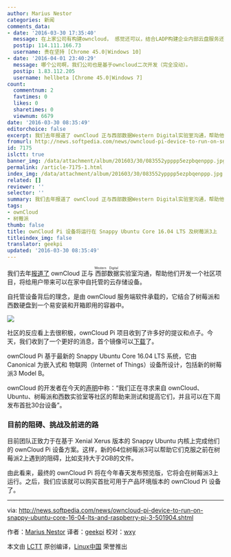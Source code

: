 ```yaml
---
author: Marius Nestor
categories: 新闻
comments_data:
- date: '2016-03-30 17:35:40'
  message: 在上家公司有构建owncloud， 感觉还可以，结合LADP构建企业内部云盘服务还是挺好玩的。
  postip: 114.111.166.73
  username: 贵在坚持 [Chrome 45.0|Windows 10]
- date: '2016-04-01 23:40:29'
  message: 哪个公司啊，我们公司也是基于owncloud二次开发（完全没动）。
  postip: 1.83.112.205
  username: hellbeta [Chrome 45.0|Windows 7]
count:
  commentnum: 2
  favtimes: 0
  likes: 0
  sharetimes: 0
  viewnum: 6679
date: '2016-03-30 08:35:49'
editorchoice: false
excerpt: 我们去年报道了 ownCloud 正与西部数据Western Digital实验室沟通，帮助他们开发一个社区项目，将给用户带来可以在家中自托管的云存储设备。
fromurl: http://news.softpedia.com/news/owncloud-pi-device-to-run-on-snappy-ubuntu-core-16-04-lts-and-raspberry-pi-3-501904.shtml
id: 7175
islctt: true
banner_img: /data/attachment/album/201603/30/083552ypppp5ezpbqenppp.jpg
permalink: /article-7175-1.html
index_img: /data/attachment/album/201603/30/083552ypppp5ezpbqenppp.jpg.thumb.jpg
related: []
reviewer: ''
selector: ''
summary: 我们去年报道了 ownCloud 正与西部数据Western Digital实验室沟通，帮助他们开发一个社区项目，将给用户带来可以在家中自托管的云存储设备。
tags:
- ownCloud
- 树莓派
thumb: false
title: ownCloud Pi 设备将运行在 Snappy Ubuntu Core 16.04 LTS 及树莓派3上
titleindex_img: false
translator: geekpi
updated: '2016-03-30 08:35:49'
---
```


我们去年[报道了](http://news.softpedia.com/news/owncloud-partnerships-with-wd-to-bring-self-hosted-cloud-storage-in-users-homes-497512.shtml) ownCloud 正与<ruby> 西部数据 <rp>  （ </rp> <rt>  Western Digital </rt> <rp>  ） </rp></ruby>实验室沟通，帮助他们开发一个社区项目，将给用户带来可以在家中自托管的云存储设备。


自托管设备背后的理念，是由 ownCloud 服务端软件承载的，它结合了树莓派和西数硬盘到一个易安装和开箱即用的容器中。


![](/data/attachment/album/201603/30/083552ypppp5ezpbqenppp.jpg)


社区的反应看上去很积极，ownCloud Pi 项目收到了许多好的提议和点子。今天，我们收到了一个更好的消息，首个镜像可以[下载](http://people.canonical.com/%7Ekyrofa/owncloud-pi/)了。


ownCloud Pi 基于最新的 Snappy Ubuntu Core 16.04 LTS 系统，它由 Canonical 为嵌入式和 物联网（Internet of Things）设备所设计，包括新的树莓派3 Model B。


ownCloud 的开发者在今天的[声明](https://owncloud.org/blog/wd-labs-raspberry-pi-owncloud-and-ubuntu/)中称：“我们正在寻求来自 ownCloud、Ubuntu、树莓派和西数实验室等社区的帮助来测试和提高它们，并且可以在下周发布首批30台设备”。


### 目前的阻碍、挑战及前进的路


目前团队正致力于在基于 Xenial Xerus 版本的 Snappy Ubuntu 内核上完成他们的 ownCloud Pi 设备方案。这样，新的64位树莓派3可以帮助它们克服之前在树莓派2上遇到的阻碍，比如支持大于2GB的文件。


由此看来，最终的 ownCloud Pi 将在今年春天发布预览版，它将会在树莓派3上运行。之后，我们应该就可以购买首批可用于产品环境版本的 ownCloud Pi 设备了。




---


via: <http://news.softpedia.com/news/owncloud-pi-device-to-run-on-snappy-ubuntu-core-16-04-lts-and-raspberry-pi-3-501904.shtml>


作者：[Marius Nestor](http://news.softpedia.com/editors/browse/marius-nestor) 译者：[geekpi](https://github.com/geekpi) 校对：[wxy](https://github.com/wxy)


本文由 [LCTT](https://github.com/LCTT/TranslateProject) 原创编译，[Linux中国](https://linux.cn/) 荣誉推出